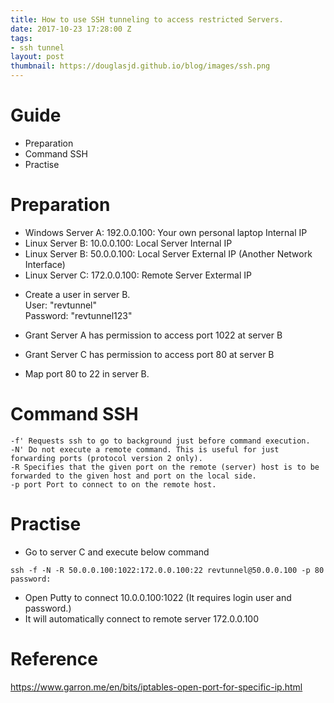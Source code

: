 ```yaml
---
title: How to use SSH tunneling to access restricted Servers.
date: 2017-10-23 17:28:00 Z
tags:
- ssh tunnel
layout: post
thumbnail: https://douglasjd.github.io/blog/images/ssh.png
---
```


Guide
================
- Preparation
- Command SSH
- Practise

Preparation
=====================
- Windows Server A: 192.0.0.100:   Your own personal laptop Internal IP
- Linux   Server B: 10.0.0.100:    Local Server Internal IP
- Linux   Server B: 50.0.0.100:    Local Server External IP (Another Network Interface)
- Linux   Server C: 172.0.0.100:   Remote Server Extermal IP

<!--more-->

- Create a user in server B.</br>
  User: "revtunnel"</br>
  Password: "revtunnel123"</br>

- Grant Server A has permission to access port 1022 at server B
- Grant Server C has permission to access port 80 at server B
- Map port 80 to 22 in server B.

Command SSH
======================
```
-f' Requests ssh to go to background just before command execution.
-N' Do not execute a remote command. This is useful for just forwarding ports (protocol version 2 only).
-R Specifies that the given port on the remote (server) host is to be forwarded to the given host and port on the local side.
-p port Port to connect to on the remote host.
```

Practise
=========================
- Go to server C and execute below command
```
ssh -f -N -R 50.0.0.100:1022:172.0.0.100:22 revtunnel@50.0.0.100 -p 80
password:
```
- Open Putty to connect 10.0.0.100:1022 (It requires login user and password.)
- It will automatically connect to remote server 172.0.0.100

Reference
=================
https://www.garron.me/en/bits/iptables-open-port-for-specific-ip.html
